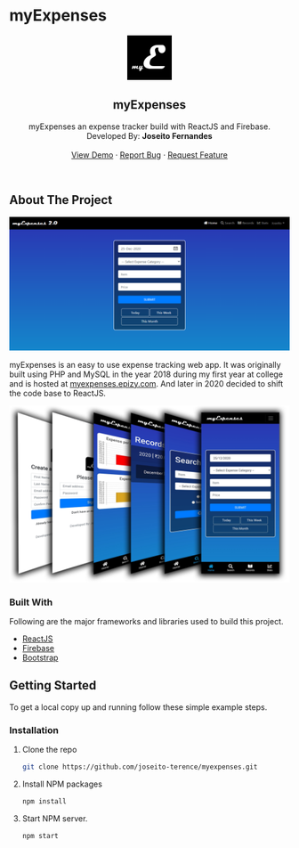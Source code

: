 # myExpenses
<p align="center">
    <img src="public/logo192.png" alt="Logo" width="80" height="80">

  <h2 align="center">myExpenses</h2>

  <p align="center">
    myExpenses an expense tracker build with ReactJS and Firebase.
    <br />
    Developed By: <strong>Joseito Fernandes</strong>
    <br />
    <br />
    <a href="https://myexpenses2.web.app/">View Demo</a>
    ·
    <a href="https://github.com/joseito-terence/myexpenses/issues">Report Bug</a>
    ·
    <a href="https://github.com/joseito-terence/myexpenses/issues">Request Feature</a>
  </p>
</p>
<br>

## About The Project

<img src="images/Screenshot-home-screen.png" alt="Screenshot-home-page">

myExpenses is an easy to use expense tracking web app. 
It was originally built using PHP and MySQL in the year 2018 during my first year at college and is hosted at [myexpenses.epizy.com](https://myexpenses.epizy.com). And later in 2020 decided to shift the code base to ReactJS.

<img src="images/Screenshot-mobile-screens.png" alt="Screenshot-mobile-screens">

### Built With

Following are the major frameworks and libraries used to build this project.
* [ReactJS](https://reactjs.org/)
* [Firebase](https://firebase.google.com/)
* [Bootstrap](https://getbootstrap.com)

## Getting Started

To get a local copy up and running follow these simple example steps.

### Installation

1. Clone the repo
   ```sh
   git clone https://github.com/joseito-terence/myexpenses.git
   ```
2. Install NPM packages
   ```sh
   npm install
   ```
3. Start NPM server.
   ```sh
   npm start
   ```


